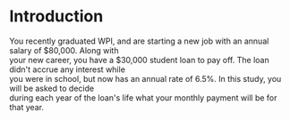 # Introduction

You recently graduated WPI, and are starting a new job with an annual salary of $80,000. Along with \
your new career, you have a $30,000 student loan to pay off. The loan didn't accrue
any interest while \
you were in school, but now has an annual rate of 6.5%. 
In this study, you will be asked to decide\
 during each year of the loan's life what your monthly payment will be for that year.